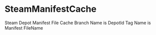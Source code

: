 # SteamManifestCache
Steam Depot Manifest File Cache
Branch Name is DepotId
Tag Name is Manifest FileName
